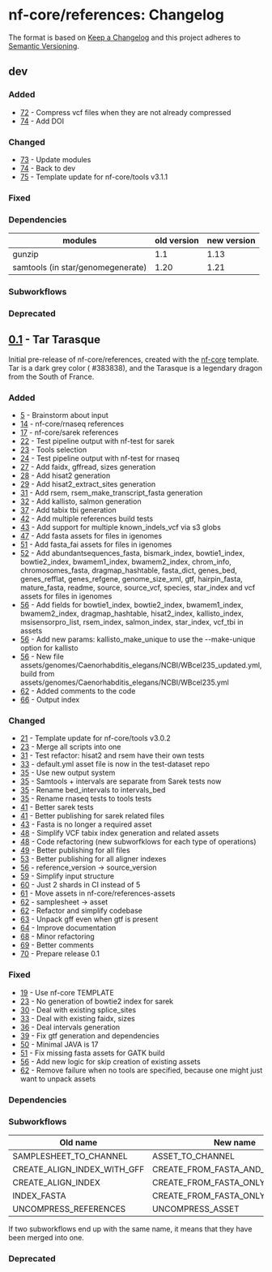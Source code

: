# nf-core/references: Changelog

The format is based on [Keep a Changelog](https://keepachangelog.com/en/1.0.0/)
and this project adheres to [Semantic Versioning](https://semver.org/spec/v2.0.0.html).

## dev

### Added

- [72](https://github.com/nf-core/references/pull/72) - Compress vcf files when they are not already compressed
- [74](https://github.com/nf-core/references/pull/74) - Add DOI

### Changed

- [73](https://github.com/nf-core/references/pull/73) - Update modules
- [74](https://github.com/nf-core/references/pull/74) - Back to dev
- [75](https://github.com/nf-core/references/pull/75) - Template update for nf-core/tools v3.1.1

### Fixed

### Dependencies

| modules                           | old version | new version |
| --------------------------------- | ----------- | ----------- |
| gunzip                            | 1.1         | 1.13        |
| samtools (in star/genomegenerate) | 1.20        | 1.21        |

### Subworkflows

### Deprecated

## [0.1](https://github.com/nf-core/references/releases/tag/0.1) - Tar Tarasque

Initial pre-release of nf-core/references, created with the [nf-core](https://nf-co.re/) template.
Tar is a dark grey color ( #383838), and the Tarasque is a legendary dragon from the South of France.

### Added

- [5](https://github.com/nf-core/references/pull/5) - Brainstorm about input
- [14](https://github.com/nf-core/references/pull/14) - nf-core/rnaseq references
- [17](https://github.com/nf-core/references/pull/17) - nf-core/sarek references
- [22](https://github.com/nf-core/references/pull/22) - Test pipeline output with nf-test for sarek
- [23](https://github.com/nf-core/references/pull/23) - Tools selection
- [24](https://github.com/nf-core/references/pull/24) - Test pipeline output with nf-test for rnaseq
- [27](https://github.com/nf-core/references/pull/27) - Add faidx, gffread, sizes generation
- [28](https://github.com/nf-core/references/pull/28) - Add hisat2 generation
- [29](https://github.com/nf-core/references/pull/29) - Add hisat2_extract_sites generation
- [31](https://github.com/nf-core/references/pull/31) - Add rsem, rsem_make_transcript_fasta generation
- [32](https://github.com/nf-core/references/pull/32) - Add kallisto, salmon generation
- [37](https://github.com/nf-core/references/pull/37) - Add tabix tbi generation
- [42](https://github.com/nf-core/references/pull/42) - Add multiple references build tests
- [43](https://github.com/nf-core/references/pull/43) - Add support for multiple known_indels_vcf via s3 globs
- [47](https://github.com/nf-core/references/pull/47) - Add fasta assets for files in igenomes
- [51](https://github.com/nf-core/references/pull/51) - Add fasta_fai assets for files in igenomes
- [52](https://github.com/nf-core/references/pull/52) - Add abundantsequences_fasta, bismark_index, bowtie1_index, bowtie2_index, bwamem1_index, bwamem2_index, chrom_info, chromosomes_fasta, dragmap_hashtable, fasta_dict, genes_bed, genes_refflat, genes_refgene, genome_size_xml, gtf, hairpin_fasta, mature_fasta, readme, source, source_vcf, species, star_index and vcf assets for files in igenomes
- [56](https://github.com/nf-core/references/pull/56) - Add fields for bowtie1_index, bowtie2_index, bwamem1_index, bwamem2_index, dragmap_hashtable, hisat2_index, kallisto_index, msisensorpro_list, rsem_index, salmon_index, star_index, vcf_tbi in assets
- [56](https://github.com/nf-core/references/pull/56) - Add new params: kallisto_make_unique to use the --make-unique option for kallisto
- [56](https://github.com/nf-core/references/pull/56) - New file assets/genomes/Caenorhabditis_elegans/NCBI/WBcel235_updated.yml, build from assets/genomes/Caenorhabditis_elegans/NCBI/WBcel235.yml
- [62](https://github.com/nf-core/references/pull/62) - Added comments to the code
- [66](https://github.com/nf-core/references/pull/66) - Output index

### Changed

- [21](https://github.com/nf-core/references/pull/21) - Template update for nf-core/tools v3.0.2
- [23](https://github.com/nf-core/references/pull/23) - Merge all scripts into one
- [31](https://github.com/nf-core/references/pull/31) - Test refactor: hisat2 and rsem have their own tests
- [33](https://github.com/nf-core/references/pull/33) - default.yml asset file is now in the test-dataset repo
- [35](https://github.com/nf-core/references/pull/35) - Use new output system
- [35](https://github.com/nf-core/references/pull/35) - Samtools + intervals are separate from Sarek tests now
- [35](https://github.com/nf-core/references/pull/35) - Rename bed_intervals to intervals_bed
- [35](https://github.com/nf-core/references/pull/35) - Rename rnaseq tests to tools tests
- [41](https://github.com/nf-core/references/pull/41) - Better sarek tests
- [41](https://github.com/nf-core/references/pull/41) - Better publishing for sarek related files
- [43](https://github.com/nf-core/references/pull/43) - Fasta is no longer a required asset
- [48](https://github.com/nf-core/references/pull/48) - Simplify VCF tabix index generation and related assets
- [48](https://github.com/nf-core/references/pull/48) - Code refactoring (new subworfklows for each type of operations)
- [49](https://github.com/nf-core/references/pull/49) - Better publishing for all files
- [53](https://github.com/nf-core/references/pull/53) - Better publishing for all aligner indexes
- [56](https://github.com/nf-core/references/pull/56) - reference_version -> source_version
- [59](https://github.com/nf-core/references/pull/59) - Simplify input structure
- [60](https://github.com/nf-core/references/pull/60) - Just 2 shards in CI instead of 5
- [61](https://github.com/nf-core/references/pull/61) - Move assets in nf-core/references-assets
- [62](https://github.com/nf-core/references/pull/62) - samplesheet -> asset
- [62](https://github.com/nf-core/references/pull/62) - Refactor and simplify codebase
- [63](https://github.com/nf-core/references/pull/63) - Unpack gff even when gtf is present
- [64](https://github.com/nf-core/references/pull/64) - Improve documentation
- [68](https://github.com/nf-core/references/pull/68) - Minor refactoring
- [69](https://github.com/nf-core/references/pull/69) - Better comments
- [70](https://github.com/nf-core/references/pull/70) - Prepare release 0.1

### Fixed

- [19](https://github.com/nf-core/references/pull/19) - Use nf-core TEMPLATE
- [23](https://github.com/nf-core/references/pull/23) - No generation of bowtie2 index for sarek
- [30](https://github.com/nf-core/references/pull/30) - Deal with existing splice_sites
- [33](https://github.com/nf-core/references/pull/33) - Deal with existing faidx, sizes
- [36](https://github.com/nf-core/references/pull/36) - Deal intervals generation
- [39](https://github.com/nf-core/references/pull/39) - Fix gtf generation and dependencies
- [50](https://github.com/nf-core/references/pull/50) - Minimal JAVA is 17
- [51](https://github.com/nf-core/references/pull/51) - Fix missing fasta assets for GATK build
- [56](https://github.com/nf-core/references/pull/56) - Add new logic for skip creation of existing assets
- [62](https://github.com/nf-core/references/pull/62) - Remove failure when no tools are specified, because one might just want to unpack assets

### Dependencies

### Subworkflows

| Old name                    | New name                         |
| --------------------------- | -------------------------------- |
| SAMPLESHEET_TO_CHANNEL      | ASSET_TO_CHANNEL                 |
| CREATE_ALIGN_INDEX_WITH_GFF | CREATE_FROM_FASTA_AND_ANNOTATION |
| CREATE_ALIGN_INDEX          | CREATE_FROM_FASTA_ONLY           |
| INDEX_FASTA                 | CREATE_FROM_FASTA_ONLY           |
| UNCOMPRESS_REFERENCES       | UNCOMPRESS_ASSET                 |

If two subworkflows end up with the same name, it means that they have been merged into one.

### Deprecated
